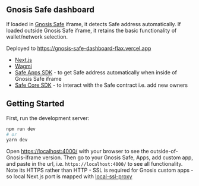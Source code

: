 ## Gnosis Safe dashboard

If loaded in [Gnosis Safe](https://gnosis-safe.io) iframe, it detects Safe address automatically. If loaded outside Gnosis Safe iframe, it retains the basic functionality of wallet/network selection.

Deployed to https://gnosis-safe-dashboard-flax.vercel.app

- [Next.js](https://nextjs.org/)
- [Wagmi](https://wagmi.sh/)
- [Safe Apps SDK](https://github.com/safe-global/safe-apps-sdk) - to get Safe address automatically when inside of Gnosis Safe iframe
- [Safe Core SDK](https://github.com/safe-global/safe-core-sdk) - to interact with the Safe contract i.e. add new owners

## Getting Started

First, run the development server:

```bash
npm run dev
# or
yarn dev
```

Open [https://localhost:4000/](https://localhost:4000/) with your browser to see the outside-of-Gnosis-iframe version. Then go to your Gnosis Safe, Apps, add custom app, and paste in the url, i.e. `https://localhost:4000/` to see all functionality. Note its HTTPS rather than HTTP - SSL is required for Gnosis custom apps - so local Next.js port is mapped with [local-ssl-proxy](https://github.com/cameronhunter/local-ssl-proxy)